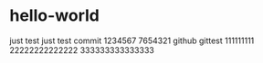 # hello-world
just test
just test commit
1234567
7654321
github
gittest
111111111
22222222222222
333333333333333
